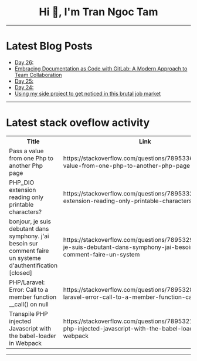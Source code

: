 <h1 align="center">Hi 👋, I'm Tran Ngoc Tam</h1>

---

# Latest Blog Posts 
<!-- BLOG-POST-LIST:START -->
- [Day 26:](https://dev.to/mc_75fd1f9597c94c8df8ec2e/day-26-366h)
- [Embracing Documentation as Code with GitLab: A Modern Approach to Team Collaboration](https://dev.to/payel_bhattacharya_71206f/embracing-documentation-as-code-with-gitlab-a-modern-approach-to-team-collaboration-1md8)
- [Day 25:](https://dev.to/mc_75fd1f9597c94c8df8ec2e/day-25-52fl)
- [Day 24:](https://dev.to/mc_75fd1f9597c94c8df8ec2e/day-24-4a3h)
- [Using my side project to get noticed in this brutal job market](https://dev.to/jamesarob/using-my-side-project-to-get-noticed-in-this-brutal-job-market-3l0d)
<!-- BLOG-POST-LIST:END -->

---

# Latest stack oveflow activity
<table>
  <tr><th>Title</th><th>Link</th></tr>
  <!-- STACKOVERFLOW:START --><tr><td>Pass a value from one Php to another Php page</td><td>https://stackoverflow.com/questions/78953368/pass-a-value-from-one-php-to-another-php-page</td></tr><tr><td>PHP_DIO extension reading only printable characters?</td><td>https://stackoverflow.com/questions/78953321/php-dio-extension-reading-only-printable-characters</td></tr><tr><td>bonjour, je suis debutant dans symphony. j&#39;ai besoin sur comment faire un systeme d&#39;authentification [closed]</td><td>https://stackoverflow.com/questions/78953293/bonjour-je-suis-debutant-dans-symphony-jai-besoin-sur-comment-faire-un-system</td></tr><tr><td>PHP/Laravel: Error: Call to a member function __call&lpar;&rpar; on null</td><td>https://stackoverflow.com/questions/78953285/php-laravel-error-call-to-a-member-function-call-on-null</td></tr><tr><td>Transpile PHP injected Javascript with the babel-loader in Webpack</td><td>https://stackoverflow.com/questions/78953218/transpile-php-injected-javascript-with-the-babel-loader-in-webpack</td></tr><!-- STACKOVERFLOW:END -->
</table>

---


